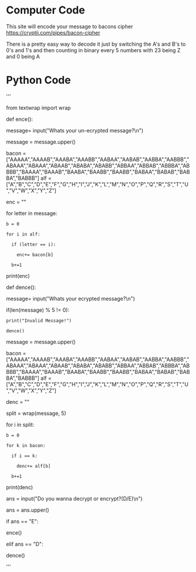 # Computer Code

This site will encode your message to bacons cipher 
https://cryptii.com/pipes/bacon-cipher

There is a pretty easy way to decode it just by switching the A's and B's to 0's and 1's and then counting in binary every 5 numbers with 23 being Z and 0 being A


# Python Code 
'''

from textwrap import wrap

def ence():

  message= input("Whats your un-ecrypted message?\n")

  message = message.upper()

  bacon = ["AAAAA","AAAAB","AAABA","AAABB","AABAA","AABAB","AABBA","AABBB","ABAAA","ABAAA","ABAAB","ABABA","ABABB","ABBAA","ABBAB","ABBBA","ABBBB","BAAAA","BAAAB","BAABA","BAABB","BAABB","BABAA","BABAB","BABBA","BABBB"]
  alf = ["A","B","C","D","E","F","G","H","I","J","K","L","M","N","O","P","Q","R","S","T","U","V","W","X","Y","Z"]

  enc = ""

  for letter in message:

    b = 0

    for i in alf:

      if (letter == i):

        enc+= bacon[b]

      b+=1

  print(enc)      

def dence():


  message= input("Whats your ecrypted message?\n")

  if(len(message) % 5 != 0):

    print("Invalid Message!")
    
    dence()


  message = message.upper()

  bacon = ["AAAAA","AAAAB","AAABA","AAABB","AABAA","AABAB","AABBA","AABBB","ABAAA","ABAAA","ABAAB","ABABA","ABABB","ABBAA","ABBAB","ABBBA","ABBBB","BAAAA","BAAAB","BAABA","BAABB","BAABB","BABAA","BABAB","BABBA","BABBB"]
  alf = ["A","B","C","D","E","F","G","H","I","J","K","L","M","N","O","P","Q","R","S","T","U","V","W","X","Y","Z"]

  denc = ""

  split = wrap(message, 5)

  for i in split:

    b = 0

    for k in bacon:

      if i == k:

        denc+= alf[b]

      b+=1  

  print(denc)    


ans = input("Do you wanna decrypt or encrypt?(D/E)\n")

ans = ans.upper()

if ans == "E": 

  ence()

elif ans == "D":

  dence()

'''



 
 
